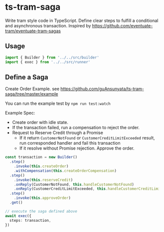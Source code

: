 # ts-tram-saga
Write tram style code in TypeScript. Define clear steps to fulfill a conditional and asynchronous transaction.
Inspired by https://github.com/eventuate-tram/eventuate-tram-sagas

## Usage
```ts
import { Builder } from '../../src/builder'
import { exec } from '../../src/runner'
```

## Define a Saga
Create Order Example. see https://github.com/guAnsunyata/ts-tram-saga/tree/master/example

You can run the example test by `npm run test:watch`

Example Spec:
- Create order with idle state.
- If the transaction failed, run a compensation to reject the order.
- Request to Reserve Credit through a Promise
  - If it return `CustomerNotFound` or `CustomerCreditLimitExceeded` result, run corresponded handler and fail this transaction
  - If it resolve without Promise rejection. Approve the order.

```ts
const transaction = new Builder()
  .step()
    .invoke(this.createOrder)
    .withCompensation(this.createOrderCompensation)
  .step()
    .invoke(this.reserveCredit)
    .onReply(CustomerNotFound, this.handleCustomerNotFound)
    .onReply(CustomerCreditLimitExceeded, this.handleCustomerCreditLimitExceeded)
  .step()
    .invoke(this.approveOrder)
  .get()

// execute the saga defined above
await exec({
  steps: transaction,
})
```
